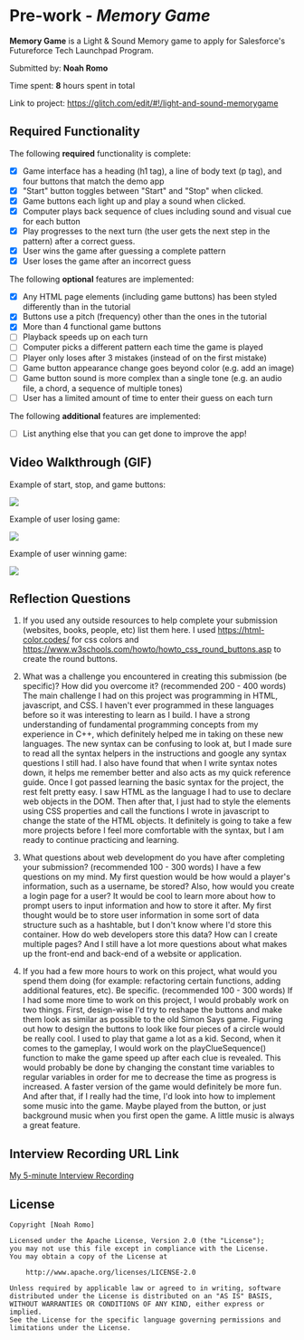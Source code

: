 # Pre-work - *Memory Game*

**Memory Game** is a Light & Sound Memory game to apply for Salesforce's Futureforce Tech Launchpad Program. 

Submitted by: **Noah Romo**

Time spent: **8** hours spent in total

Link to project: https://glitch.com/edit/#!/light-and-sound-memorygame

## Required Functionality

The following **required** functionality is complete:

* [x] Game interface has a heading (h1 tag), a line of body text (p tag), and four buttons that match the demo app
* [x] "Start" button toggles between "Start" and "Stop" when clicked. 
* [x] Game buttons each light up and play a sound when clicked. 
* [x] Computer plays back sequence of clues including sound and visual cue for each button
* [x] Play progresses to the next turn (the user gets the next step in the pattern) after a correct guess. 
* [x] User wins the game after guessing a complete pattern
* [x] User loses the game after an incorrect guess

The following **optional** features are implemented:

* [x] Any HTML page elements (including game buttons) has been styled differently than in the tutorial
* [x] Buttons use a pitch (frequency) other than the ones in the tutorial
* [x] More than 4 functional game buttons
* [ ] Playback speeds up on each turn
* [ ] Computer picks a different pattern each time the game is played
* [ ] Player only loses after 3 mistakes (instead of on the first mistake)
* [ ] Game button appearance change goes beyond color (e.g. add an image)
* [ ] Game button sound is more complex than a single tone (e.g. an audio file, a chord, a sequence of multiple tones)
* [ ] User has a limited amount of time to enter their guess on each turn

The following **additional** features are implemented:

- [ ] List anything else that you can get done to improve the app!

## Video Walkthrough (GIF)

Example of start, stop, and game buttons:

![](https://cdn.glitch.global/2a09befe-459a-4c1c-b16e-eb43fb503908/partOne.gif?v=1650263797709)

Example of user losing game:

![](https://cdn.glitch.global/2a09befe-459a-4c1c-b16e-eb43fb503908/partTwo.gif?v=1650263802331)

Example of user winning game:

![](https://cdn.glitch.global/2a09befe-459a-4c1c-b16e-eb43fb503908/partThree.gif?v=1650263808124)

## Reflection Questions
1. If you used any outside resources to help complete your submission (websites, books, people, etc) list them here. 
I used https://html-color.codes/ for css colors and https://www.w3schools.com/howto/howto_css_round_buttons.asp to create the round buttons.

2. What was a challenge you encountered in creating this submission (be specific)? How did you overcome it? (recommended 200 - 400 words) 
The main challenge I had on this project was programming in HTML, javascript, and CSS. I haven't ever programmed in these languages before so it was interesting to learn as I build. I have a strong understanding of fundamental programming concepts from my experience in C++, which definitely helped me in taking on these new languages. The new syntax can be confusing to look at, but I made sure to read all the syntax helpers in the instructions and google any syntax questions I still had. I also have found that when I write syntax notes down, it helps me remember better and also acts as my quick reference guide. Once I got passed learning the basic syntax for the project, the rest felt pretty easy. I saw HTML as the language I had to use to declare web objects in the DOM. Then after that, I just had to style the elements using CSS properties and call the functions I wrote in javascript to change the state of the HTML objects. It definitely is going to take a few more projects before I feel more comfortable with the syntax, but I am ready to continue practicing and learning. 

3. What questions about web development do you have after completing your submission? (recommended 100 - 300 words) 
I have a few questions on my mind. My first question would be how would a player's information, such as a username, be stored? Also, how would you create a login page for a user? It would be cool to learn more about how to prompt users to input information and how to store it after. My first thought would be to store user information in some sort of data structure such as a hashtable, but I don't know where I'd store this container. How do web developers store this data? How can I create multiple pages? And I still have a lot more questions about what makes up the front-end and back-end of a website or application.

4. If you had a few more hours to work on this project, what would you spend them doing (for example: refactoring certain functions, adding additional features, etc). Be specific. (recommended 100 - 300 words) 
If I had some more time to work on this project, I would probably work on two things. First, design-wise I'd try to reshape the buttons and make them look as similar as possible to the old Simon Says game. Figuring out how to design the buttons to look like four pieces of a circle would be really cool. I used to play that game a lot as a kid. Second, when it comes to the gameplay, I would work on the playClueSequence() function to make the game speed up after each clue is revealed. This would probably be done by changing the constant time variables to regular variables in order for me to decrease the time as progress is increased. A faster version of the game would definitely be more fun. And after that, if I really had the time, I'd look into how to implement some music into the game. Maybe played from the button, or just background music when you first open the game. A little music is always a great feature.



## Interview Recording URL Link

[My 5-minute Interview Recording](your-link-here)


## License

    Copyright [Noah Romo]

    Licensed under the Apache License, Version 2.0 (the "License");
    you may not use this file except in compliance with the License.
    You may obtain a copy of the License at

        http://www.apache.org/licenses/LICENSE-2.0

    Unless required by applicable law or agreed to in writing, software
    distributed under the License is distributed on an "AS IS" BASIS,
    WITHOUT WARRANTIES OR CONDITIONS OF ANY KIND, either express or implied.
    See the License for the specific language governing permissions and
    limitations under the License.
